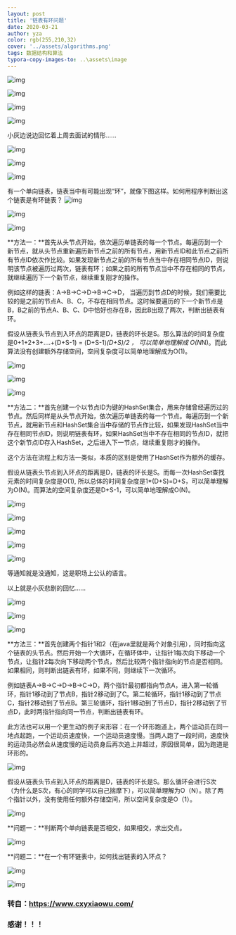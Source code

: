 ```yaml
---
layout: post
title: '链表有环问题'
date: 2020-03-21
author: yza
color: rgb(255,210,32)
cover: '../assets/algorithms.png'
tags: 数据结构和算法
typora-copy-images-to: ..\assets\image
---
```


![img]({{site.baseurl}}/assets/image/640-1584761323078.webp)



![img]({{site.baseurl}}/assets/image/640-1584761323140.webp)





![img]({{site.baseurl}}/assets/image/640-1584761323104.webp)



![img]({{site.baseurl}}/assets/image/640-1584761323117.webp)





小灰边说边回忆着上周去面试的情形......





![img]({{site.baseurl}}/assets/image/640-1584761323097.webp)





![img]({{site.baseurl}}/assets/image/640-1584761323123.webp)





![img]({{site.baseurl}}/assets/image/640-1584761323132.webp)





有一个单向链表，链表当中有可能出现“环”，就像下图这样。如何用程序判断出这个链表是有环链表？
![img]({{site.baseurl}}/assets/image/640-1584761323127.webp)





![img]({{site.baseurl}}/assets/image/640-1584761323169.webp)





![img]({{site.baseurl}}/assets/image/640-1584761323155.webp)




**方法一：**首先从头节点开始，依次遍历单链表的每一个节点。每遍历到一个新节点，就从头节点重新遍历新节点之前的所有节点，用新节点ID和此节点之前所有节点ID依次作比较。如果发现新节点之前的所有节点当中存在相同节点ID，则说明该节点被遍历过两次，链表有环；如果之前的所有节点当中不存在相同的节点，就继续遍历下一个新节点，继续重复刚才的操作。



例如这样的链表：A->B->C->D->B->C->D， 当遍历到节点D的时候，我们需要比较的是之前的节点A、B、C，不存在相同节点。这时候要遍历的下一个新节点是B，B之前的节点A、B、C、D中恰好也存在B，因此B出现了两次，判断出链表有环。



假设从链表头节点到入环点的距离是D，链表的环长是S。那么算法的时间复杂度是0+1+2+3+....+(D+S-1) = (D+S-1)*(D+S)/2 ， 可以简单地理解成 O(N*N)。而此算法没有创建额外存储空间，空间复杂度可以简单地理解成为O(1)。





![img]({{site.baseurl}}/assets/image/640-1584761323162.webp)





![img]({{site.baseurl}}/assets/image/640-1584763166489.webp)





![img]({{site.baseurl}}/assets/image/640-1584761323159.webp)





**方法二：**首先创建一个以节点ID为键的HashSet集合，用来存储曾经遍历过的节点。然后同样是从头节点开始，依次遍历单链表的每一个节点。每遍历到一个新节点，就用新节点和HashSet集合当中存储的节点作比较，如果发现HashSet当中存在相同节点ID，则说明链表有环，如果HashSet当中不存在相同的节点ID，就把这个新节点ID存入HashSet，之后进入下一节点，继续重复刚才的操作。



这个方法在流程上和方法一类似，本质的区别是使用了HashSet作为额外的缓存。



假设从链表头节点到入环点的距离是D，链表的环长是S。而每一次HashSet查找元素的时间复杂度是O(1), 所以总体的时间复杂度是1*(D+S)=D+S，可以简单理解为O(N)。而算法的空间复杂度还是D+S-1，可以简单地理解成O(N)。





![img]({{site.baseurl}}/assets/image/640-1584761323169.webp)



![img]({{site.baseurl}}/assets/image/640-1584763291467.webp)





![img]({{site.baseurl}}/assets/image/640-1584761323228.webp)





![img]({{site.baseurl}}/assets/image/640-1584761323197.webp)

![img]({{site.baseurl}}/assets/image/640-1584761323199.webp)





等通知就是没通知，这是职场上公认的语言。

以上就是小灰悲剧的回忆......





![img]({{site.baseurl}}/assets/image/640-1584761323210.webp)





![img]({{site.baseurl}}/assets/image/640-1584761323218.webp)





![img]({{site.baseurl}}/assets/image/640-1584761323245.webp)



**方法三：**首先创建两个指针1和2（在java里就是两个对象引用），同时指向这个链表的头节点。然后开始一个大循环，在循环体中，让指针1每次向下移动一个节点，让指针2每次向下移动两个节点，然后比较两个指针指向的节点是否相同。如果相同，则判断出链表有环，如果不同，则继续下一次循环。



例如链表A->B->C->D->B->C->D，两个指针最初都指向节点A，进入第一轮循环，指针1移动到了节点B，指针2移动到了C。第二轮循环，指针1移动到了节点C，指针2移动到了节点B。第三轮循环，指针1移动到了节点D，指针2移动到了节点D，此时两指针指向同一节点，判断出链表有环。



此方法也可以用一个更生动的例子来形容：在一个环形跑道上，两个运动员在同一地点起跑，一个运动员速度快，一个运动员速度慢。当两人跑了一段时间，速度快的运动员必然会从速度慢的运动员身后再次追上并超过，原因很简单，因为跑道是环形的。



![img]({{site.baseurl}}/assets/image/640-1584761323231.webp)



假设从链表头节点到入环点的距离是D，链表的环长是S。那么循环会进行S次（为什么是S次，有心的同学可以自己揣摩下），可以简单理解为O（N）。除了两个指针以外，没有使用任何额外存储空间，所以空间复杂度是O（1）。





![img]({{site.baseurl}}/assets/image/640-1584761323244.webp)





**问题一：**判断两个单向链表是否相交，如果相交，求出交点。



![img]({{site.baseurl}}/assets/image/640-1584761323262.webp)



**问题二：**在一个有环链表中，如何找出链表的入环点？



![img]({{site.baseurl}}/assets/image/640-1584761323252.webp)





![img]({{site.baseurl}}/assets/image/640-1584761323319.webp)

### 转自：https://www.cxyxiaowu.com/

### 感谢！！！
